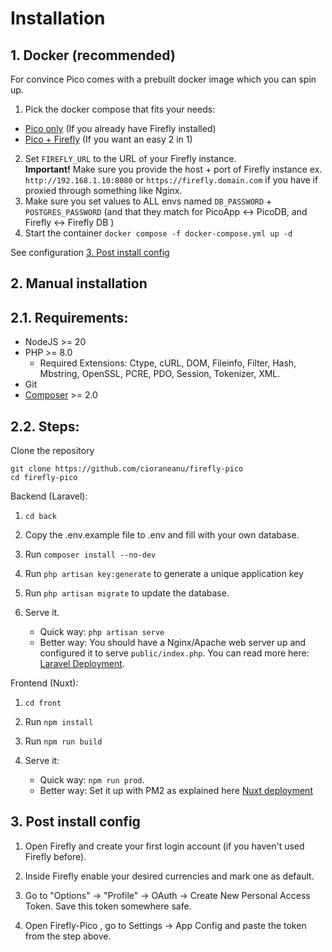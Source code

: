 # Installation

## 1. Docker (recommended)

For convince Pico comes with a prebuilt docker image which you can spin up. 
1. Pick the docker compose that fits your needs:
- [Pico only](../docker-compose.pico.yml) (If you already have Firefly installed)
- [Pico + Firefly](../docker-compose.pico+firefly.yml) (If you want an easy 2 in 1)

2. Set `FIREFLY_URL` to the URL of your Firefly instance. <br>**Important!** Make sure you provide the host + port of Firefly instance ex. `http://192.168.1.10:8080` or `https://firefly.domain.com` if you have if proxied through something like Nginx.
3. Make sure you set values to ALL envs named `DB_PASSWORD` + `POSTGRES_PASSWORD` (and that they match for PicoApp <-> PicoDB, and Firefly <-> Firefly DB )
4. Start the container `docker compose -f docker-compose.yml up -d`

See configuration [3. Post install config](installation.md#3-post-install-config)

## 2. Manual installation

## 2.1. Requirements:

- NodeJS >= 20
- PHP >= 8.0
    - Required Extensions: Ctype, cURL, DOM, Fileinfo, Filter, Hash, Mbstring, OpenSSL, PCRE, PDO, Session, Tokenizer, XML.
- Git
- [Composer](https://getcomposer.org/) >= 2.0

## 2.2. Steps:

Clone the repository

```
git clone https://github.com/cioraneanu/firefly-pico
cd firefly-pico
```

Backend (Laravel):

1. `cd back`
2. Copy the .env.example file to .env and fill with your own database.
3. Run `composer install --no-dev`
4. Run `php artisan key:generate` to generate a unique application key
5. Run `php artisan migrate` to update the database.
6. Serve it.

   - Quick way: `php artisan serve`
   - Better way: You should have a Nginx/Apache web server up and configured it to serve `public/index.php`. You can read more here:
     [Laravel Deployment](https://laravel.com/docs/10.x/deployment).

Frontend (Nuxt):

1. `cd front`
2. Run `npm install`
3. Run `npm run build`
4. Serve it:

   - Quick way: `npm run prod`.
   - Better way: Set it up with PM2 as explained here [Nuxt deployment](https://nuxt.com/docs/getting-started/deployment#pm2)

## 3. Post install config

1. Open Firefly and create your first login account (if you haven't used Firefly before).

2. Inside Firefly enable your desired currencies and mark one as default.

3. Go to "Options" -> "Profile" -> OAuth -> Create New Personal Access Token. Save this token somewhere safe.

4. Open Firefly-Pico , go to Settings -> App Config and paste the token from the step above.